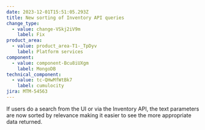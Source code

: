 ```yaml
---
date: 2023-12-01T15:51:05.293Z
title: New sorting of Inventory API queries
change_type:
  - value: change-VSkj2iV9m
    label: Fix
product_area:
  - value: product_area-T1-_TpDyv
    label: Platform services
component:
  - value: component-Bcu8iUXgm
    label: MongoDB
technical_component:
  - value: tc-QHwMfWtBk7
    label: cumulocity
jira: MTM-54563
---
```

If users do a search from the UI or via the Inventory API, the text parameters are now sorted by relevance making it easier to see the more appropriate data returned.
